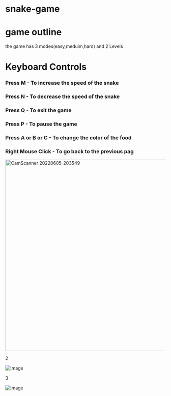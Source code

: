 #  snake-game

# game outline
the game has 3 modes(easy,meduim,hard) and 2 Levels
 # Keyboard Controls
 ### Press M - To increase the speed of the snake
 ### Press N - To decrease the speed of the snake
 ### Press Q - To exit the game 
 ### Press P - To pause the game
 ### Press A or B or C - To change the color of the food
 ### Right Mouse Click - To go back to the previous pag
<img width="600" alt="CamScanner 20220605-203549" src="https://user-images.githubusercontent.com/53130721/172065393-28d92c93-21ca-4064-ae9b-b249fa3ce040.png">

2

![image](https://user-images.githubusercontent.com/53130721/172065431-5c83130d-99a9-463b-870e-322cfad26097.png)


3

![image](https://user-images.githubusercontent.com/53130721/172065445-03ecb72c-6bbb-4900-a986-7592fb542fd5.png)
